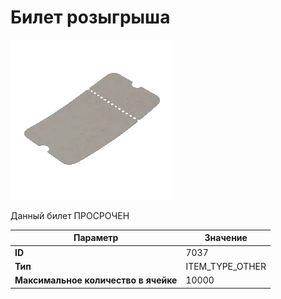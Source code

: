 # Билет розыгрыша

![Item Image](../img/7037.webp?raw=true)

Данный билет ПРОСРОЧЕН<br>


| Параметр | Значение |
|----------|----------|
| **ID** | 7037 |
| **Тип** | ITEM_TYPE_OTHER |
| **Максимальное количество в ячейке** | 10000 |

